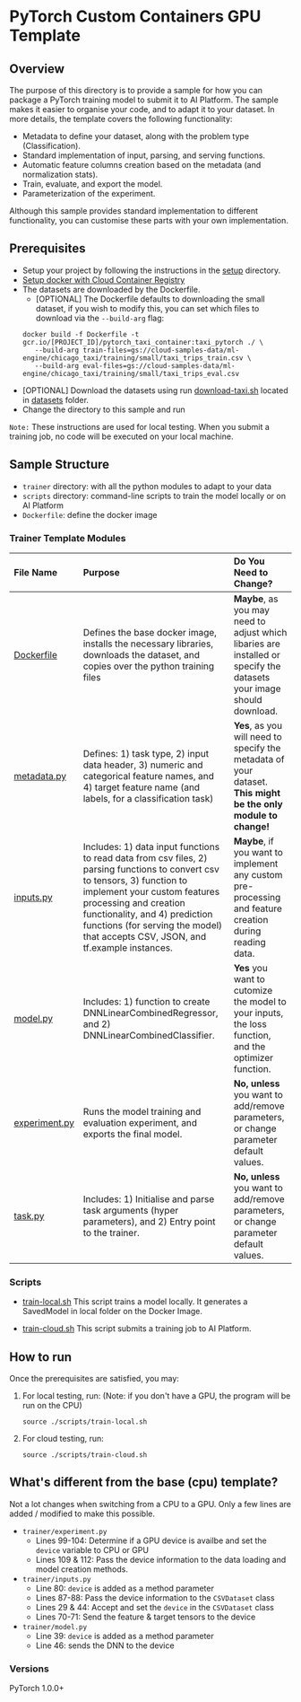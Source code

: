 # PyTorch Custom Containers GPU Template

## Overview

The purpose of this directory is to provide a sample for how you can package a
PyTorch training model to submit it to AI Platform. The sample makes it
easier to organise your code, and to adapt it to your dataset. In more details,
the template covers the following functionality:

*   Metadata to define your dataset, along with the problem type (Classification).
*   Standard implementation of input, parsing, and serving functions.
*   Automatic feature columns creation based on the metadata (and normalization stats).
*   Train, evaluate, and export the model.
*   Parameterization of the experiment.

Although this sample provides standard implementation to different
functionality, you can customise these parts with your own implementation.

## Prerequisites

* Setup your project by following the instructions in the [setup](../../../../setup/) directory.
* [Setup docker with Cloud Container Registry](https://cloud.google.com/container-registry/docs/pushing-and-pulling)
* The datasets are downloaded by the Dockerfile.
    * [OPTIONAL] The Dockerfile defaults to downloading the small dataset, if you wish to modify this, you can set which files to download via the `--build-arg` flag:
    ```
    docker build -f Dockerfile -t gcr.io/[PROJECT_ID]/pytorch_taxi_container:taxi_pytorch ./ \
       --build-arg train-files=gs://cloud-samples-data/ml-engine/chicago_taxi/training/small/taxi_trips_train.csv \
       --build-arg eval-files=gs://cloud-samples-data/ml-engine/chicago_taxi/training/small/taxi_trips_eval.csv
    ```
 * [OPTIONAL] Download the datasets using run [download-taxi.sh](../../../../datasets/download-taxi.sh) located in [datasets](../../../../datasets) folder.
* Change the directory to this sample and run


`Note:` These instructions are used for local testing. When you submit a training job, no code will be executed on your local machine.
  

## Sample Structure

* `trainer` directory: with all the python modules to adapt to your data
* `scripts` directory: command-line scripts to train the model locally or on AI Platform
* `Dockerfile`: define the docker image

### Trainer Template Modules

File Name                                         | Purpose                                                                                                                                                                                                                                                                                                                                | Do You Need to Change?
:------------------------------------------------ | :------------------------------------------------------------------------------------------------------------------------------------------------------------------------------------------------------------------------------------------------------------------------------------------------------------------------------------- | :---------------------
[Dockerfile](Dockerfile)       | Defines the base docker image, installs the necessary libraries, downloads the dataset, and copies over the python training files | **Maybe**, as you may need to adjust which libaries are installed or specify the datasets your image should download.
[metadata.py](trainer/metadata.py)     | Defines: 1) task type, 2) input data header, 3) numeric and categorical feature names, and 4) target feature name (and labels, for a classification task)                                                                                                                                                                              | **Yes**, as you will need to specify the metadata of your dataset. **This might be the only module to change!**
[inputs.py](trainer/inputs.py)         | Includes: 1) data input functions to read data from csv files, 2) parsing functions to convert csv to tensors, 3) function to implement your custom features processing and creation functionality, and 4) prediction functions (for serving the model) that accepts CSV, JSON, and tf.example instances. | **Maybe**, if you want to implement any custom pre-processing and feature creation during reading data.
[model.py](trainer/model.py)           | Includes: 1) function to create DNNLinearCombinedRegressor, and 2) DNNLinearCombinedClassifier.                                                                                                                                                                                                                                        | **Yes** you want to cutomize the model to your inputs, the loss function, and the optimizer function.
[experiment.py](trainer/experiment.py)       | Runs the model training and evaluation experiment, and exports the final model.                                                                                                                                                                                                                                                        | **No, unless** you want to add/remove parameters, or change parameter default values.
[task.py](trainer/task.py)             | Includes: 1) Initialise and parse task arguments (hyper parameters), and 2) Entry point to the trainer.                                                                                                                                                                                                                                | **No, unless** you want to add/remove parameters, or change parameter default values.

### Scripts

* [train-local.sh](scripts/train-local) This script trains a model locally. 
  It generates a SavedModel in local folder on the Docker Image.

* [train-cloud.sh](scripts/train-cloud.sh) This script submits a training job to AI Platform.

## How to run

Once the prerequisites are satisfied, you may:

1. For local testing, run: (Note: if you don't have a GPU, the program will be run on the CPU)
    ```
    source ./scripts/train-local.sh
    ```
2. For cloud testing, run:
    ```
    source ./scripts/train-cloud.sh
    ```

## What's different from the base (cpu) template?
Not a lot changes when switching from a CPU to a GPU. Only a few lines are added / modified to make this possible. 

* `trainer/experiment.py`
   * Lines 99-104: Determine if a GPU device is availbe and set the `device` variable to CPU or GPU
   * Lines 109 & 112: Pass the device information to the data loading and model creation methods.
* `trainer/inputs.py`
   * Line 80: `device` is added as a method parameter
   * Lines 87-88: Pass the device information to the `CSVDataset` class
   * Lines 29 & 44: Accept and set the `device` in the `CSVDataset` class
   * Lines 70-71: Send the feature & target tensors to the device
* `trainer/model.py`
   * Line 39: `device` is added as a method parameter
   * Line 46: sends the DNN to the device

### Versions
PyTorch 1.0.0+
